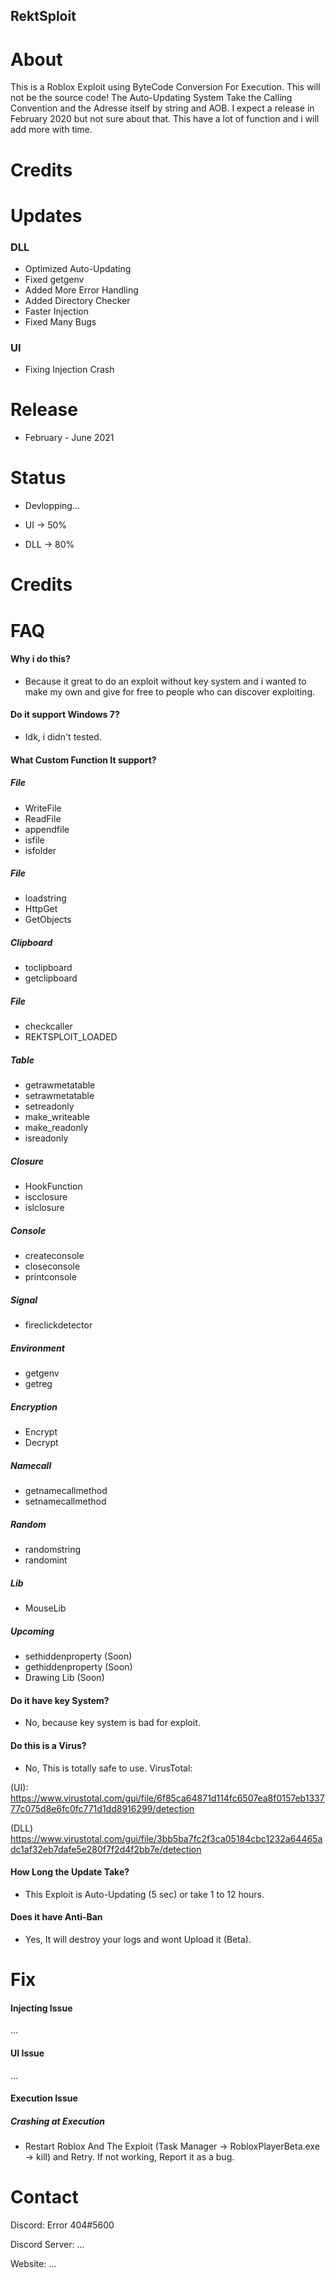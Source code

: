 ## RektSploit

# About
This is a Roblox Exploit using ByteCode Conversion For Execution.
This will not be the source code!
The Auto-Updating System Take the Calling Convention and the Adresse itself by string and AOB.
I expect a release in February 2020 but not sure about that. 
This have a lot of function and i will add more with time. 

# Credits

# Updates
### DLL
- Optimized Auto-Updating
- Fixed getgenv
- Added More Error Handling
- Added Directory Checker
- Faster Injection
- Fixed Many Bugs
### UI
- Fixing Injection Crash

# Release
- February - June 2021

# Status
- Devlopping...

- UI -> 50%

- DLL -> 80%

# Credits

# FAQ
#### Why i do this?
- Because it great to do an exploit without key system and i wanted to make my own and give for free to people who can discover exploiting.
#### Do it support Windows 7?
- Idk, i didn't tested.
#### What Custom Function It support?
##### File
- WriteFile
- ReadFile
- appendfile
- isfile
- isfolder
##### File
- loadstring
- HttpGet
- GetObjects
##### Clipboard
- toclipboard
- getclipboard
##### File
- checkcaller
- REKTSPLOIT_LOADED
##### Table
- getrawmetatable
- setrawmetatable
- setreadonly
- make_writeable
- make_readonly
- isreadonly
##### Closure
- HookFunction
- iscclosure
- islclosure
##### Console
- createconsole
- closeconsole
- printconsole
##### Signal
- fireclickdetector
##### Environment
- getgenv
- getreg
##### Encryption
- Encrypt
- Decrypt
##### Namecall
- getnamecallmethod
- setnamecallmethod
##### Random
- randomstring
- randomint
##### Lib
- MouseLib
##### Upcoming
- sethiddenproperty (Soon)
- gethiddenproperty (Soon)
- Drawing Lib (Soon)

#### Do it have key System?
- No, because key system is bad for exploit.
#### Do this is a Virus?
- No, This is totally safe to use.
VirusTotal:

(UI): https://www.virustotal.com/gui/file/6f85ca64871d114fc6507ea8f0157eb133777c075d8e6fc0fc771d1dd8916299/detection

(DLL) https://www.virustotal.com/gui/file/3bb5ba7fc2f3ca05184cbc1232a64465adc1af32eb7dafe5e280f7f2d4f2bb7e/detection
#### How Long the Update Take?
- This Exploit is Auto-Updating (5 sec) or take 1 to 12 hours.
#### Does it have Anti-Ban
- Yes, It will destroy your logs and wont Upload it (Beta).

# Fix
#### Injecting Issue
...
#### UI Issue
...
#### Execution Issue
##### Crashing at Execution 
- Restart Roblox And The Exploit (Task Manager -> RobloxPlayerBeta.exe -> kill) and Retry. If not working, Report it as a bug.

# Contact
Discord: Error 404#5600

Discord Server: ...

Website: ...

